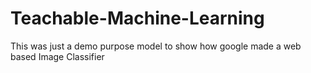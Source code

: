 # Teachable-Machine-Learning
This was just a demo purpose model to show how google made a web based Image Classifier
